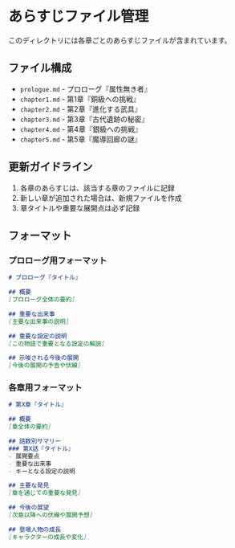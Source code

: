 # あらすじファイル管理

このディレクトリには各章ごとのあらすじファイルが含まれています。

## ファイル構成
- `prologue.md` - プロローグ『属性無き者』
- `chapter1.md` - 第1章『銅級への挑戦』
- `chapter2.md` - 第2章『進化する武具』
- `chapter3.md` - 第3章『古代遺跡の秘密』
- `chapter4.md` - 第4章『銀級への挑戦』
- `chapter5.md` - 第5章『魔導回廊の謎』

## 更新ガイドライン
1. 各章のあらすじは、該当する章のファイルに記録
2. 新しい章が追加された場合は、新規ファイルを作成
3. 章タイトルや重要な展開点は必ず記録

## フォーマット

### プロローグ用フォーマット
```markdown
# プロローグ『タイトル』

## 概要
[プロローグ全体の要約]

## 重要な出来事
[主要な出来事の説明]

## 重要な設定の説明
[この物語で重要となる設定の解説]

## 示唆される今後の展開
[今後の展開の予告や伏線]
```

### 各章用フォーマット
```markdown
# 第X章『タイトル』

## 概要
[章全体の要約]

## 話数別サマリー
### 第X話『タイトル』
- 展開要点
- 重要な出来事
- キーとなる設定の説明

## 主要な発見
[章を通じての重要な発見]

## 今後の展望
[次章以降への伏線や展開予想]

## 登場人物の成長
[キャラクターの成長や変化]
